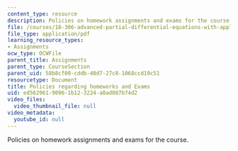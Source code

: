 ```yaml
---
content_type: resource
description: Policies on homework assignments and exams for the course.
file: /courses/18-306-advanced-partial-differential-equations-with-applications-fall-2009/ed56296190961b123224a0ad087b74d2_MIT18_306f09_assn01_PSetPolicies.pdf
file_type: application/pdf
learning_resource_types:
- Assignments
ocw_type: OCWFile
parent_title: Assignments
parent_type: CourseSection
parent_uid: 58b8cf09-cddb-40d7-27c8-1068ccd19c51
resourcetype: Document
title: Policies regarding homeworks and Exams
uid: ed562961-9096-1b12-3224-a0ad087b74d2
video_files:
  video_thumbnail_file: null
video_metadata:
  youtube_id: null
---
```

Policies on homework assignments and exams for the course.

